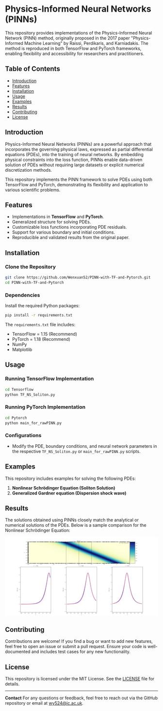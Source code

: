 # Physics-Informed Neural Networks (PINNs)

This repository provides implementations of the Physics-Informed Neural Network (PINN) method, originally proposed in the 2017 paper "Physics-Informed Machine Learning" by Raissi, Perdikaris, and Karniadakis. The method is reproduced in both TensorFlow and PyTorch frameworks, enabling flexibility and accessibility for researchers and practitioners.

## Table of Contents

- [Introduction](#introduction)
- [Features](#features)
- [Installation](#installation)
- [Usage](#usage)
- [Examples](#examples)
- [Results](#results)
- [Contributing](#contributing)
- [License](#license)

## Introduction

Physics-Informed Neural Networks (PINNs) are a powerful approach that incorporates the governing physical laws, expressed as partial differential equations (PDEs), into the training of neural networks. By embedding physical constraints into the loss function, PINNs enable data-driven solution of PDEs without requiring large datasets or explicit numerical discretization methods.

This repository implements the PINN framework to solve PDEs using both TensorFlow and PyTorch, demonstrating its flexibility and application to various scientific problems.

## Features

- Implementations in **TensorFlow** and **PyTorch**.
- Generalized structure for solving PDEs.
- Customizable loss functions incorporating PDE residuals.
- Support for various boundary and initial conditions.
- Reproducible and validated results from the original paper.

## Installation

### Clone the Repository

```bash
git clone https://github.com/Wenxuan52/PINN-with-TF-and-Pytorch.git
cd PINN-with-TF-and-Pytorch
```

### Dependencies

Install the required Python packages:

```bash
pip install -r requirements.txt
```

The `requirements.txt` file includes:

- TensorFlow = 1.15 (Recommend)
- PyTorch = 1.18 (Recommend)
- NumPy
- Matplotlib

## Usage

### Running TensorFlow Implementation

```bash
cd Tensorflow
python TF_NS_Soliton.py
```

### Running PyTorch Implementation

```bash
cd Pytorch
python main_for_rawPINN.py
```

### Configurations

- Modify the PDE, boundary conditions, and neural network parameters in the respective `TF_NS_Soliton.py` or `main_for_rawPINN.py` scripts.

## Examples

This repository includes examples for solving the following PDEs:

1. **Nonlinear Schrödinger Equation (Soliton Solution)**
2. **Generalized Gardner equation (Dispersion shock wave)**

## Results

The solutions obtained using PINNs closely match the analytical or numerical solutions of the PDEs. Below is a sample comparison for the Nonlinear Schrödinger Equation:

![Nonlinear Schrödinger Equation Results](Tensorflow/Soliton.png)

## Contributing

Contributions are welcome! If you find a bug or want to add new features, feel free to open an issue or submit a pull request. Ensure your code is well-documented and includes test cases for any new functionality.

## License

This repository is licensed under the MIT License. See the [LICENSE](LICENSE) file for details.

---

**Contact**
For any questions or feedback, feel free to reach out via the GitHub repository or email at <wy524@ic.ac.uk>.
